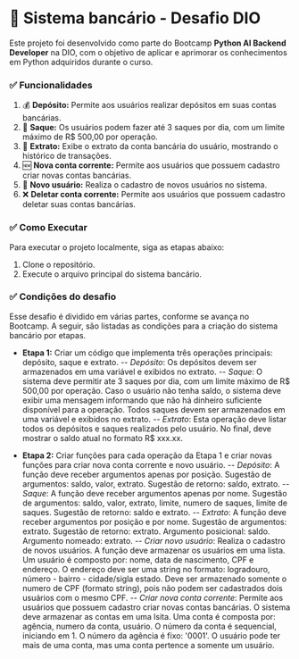 # 🏦 Sistema bancário - Desafio DIO


Este projeto foi desenvolvido como parte do Bootcamp **Python AI Backend Developer** na DIO, com o objetivo de aplicar e aprimorar os conhecimentos em Python adquiridos durante o curso.


### ✅ Funcionalidades

1. 💰 **Depósito:** Permite aos usuários realizar depósitos em suas contas bancárias.
2. 💸 **Saque:** Os usuários podem fazer até 3 saques por dia, com um limite máximo de R$ 500,00 por operação.
3. 📜 **Extrato:** Exibe o extrato da conta bancária do usuário, mostrando o histórico de transações.
4. 🆕 **Nova conta corrente:** Permite aos usuários que possuem cadastro criar novas contas bancárias.
5. 👤 **Novo usuário:** Realiza o cadastro de novos usuários no sistema.
6. ❌ **Deletar conta corrente:** Permite aos usuários que possuem cadastro deletar suas contas bancárias.


### ✅ Como Executar

Para executar o projeto localmente, siga as etapas abaixo:

1. Clone o repositório.
2. Execute o arquivo principal do sistema bancário.


### ✅ Condições do desafio

Esse desafio é dividido em várias partes, conforme se avança no Bootcamp. A seguir, são listadas as condições para a criação do sistema bancário por etapas.

- **Etapa 1:** Criar um código que implementa três operações principais: depósito, saque e extrato. 
    -- *Depósito*: Os depósitos devem ser armazenados em uma variável e exibidos no extrato.
    -- *Saque*: O sistema deve permitir ate 3 saques por dia, com um limite máximo de R$ 500,00 por operação. Caso o usuário não tenha saldo, o sistema deve exibir uma mensagem informando que não há dinheiro suficiente disponível para a operação. Todos saques devem ser armazenados em uma variável e exibidos no extrato.
    -- *Extrato*: Esta operação deve listar todos os depósitos e saques realizados pelo usuário. No final, deve mostrar o saldo atual no formato R$ xxx.xx. 

- **Etapa 2:** Criar funções para cada operação da Etapa 1 e criar novas funções para criar nova conta corrente e novo usuário.
    -- *Depósito*: A função deve receber argumentos apenas por posição. Sugestão de argumentos: saldo, valor, extrato. Sugestão de retorno: saldo, extrato.
    -- *Saque*: A função deve receber argumentos apenas por nome. Sugestão de argumentos: saldo, valor, extrato, limite, numero de saques, limite de saques. Sugestão de retorno: saldo e extrato. 
    -- *Extrato*: A função deve receber argumentos por posição e por nome. Sugestão de argumentos: extrato. Sugestão de retorno: extrato. Argumento posicional: saldo. Argumento nomeado: extrato.
    -- *Criar novo usuário*: Realiza o cadastro de novos usuários. A função deve armazenar os usuários em uma lista. Um usuário é composto por: nome, data de nascimento, CPF e endereço. O endereço deve ser uma string no formato: logradouro, número - bairro - cidade/sigla estado. Deve ser armazenado somente o numero de CPF (formato string), pois não podem ser cadastrados dois usuários com o mesmo CPF. 
    -- *Criar nova conta corrente*: Permite aos usuários que possuem cadastro criar novas contas bancárias. O sistema deve armazenar as contas em uma lsita. Uma conta é composta por: agência, numero da conta, usuário. O número da conta é sequencial, iniciando em 1. O número da agência é fixo: '0001'. O usuário pode ter mais de uma conta, mas uma conta pertence a somente um usuário. 

